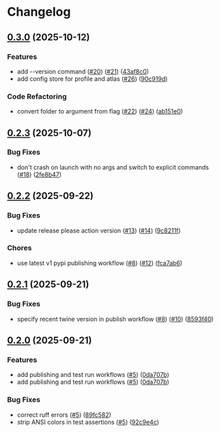# Changelog

## [0.3.0](https://github.com/clevercanary/hca-ingest-tools/compare/hca-smart-sync-v0.2.3...hca-smart-sync-v0.3.0) (2025-10-12)


### Features

* add --version command ([#20](https://github.com/clevercanary/hca-ingest-tools/issues/20)) ([#21](https://github.com/clevercanary/hca-ingest-tools/issues/21)) ([43af8c0](https://github.com/clevercanary/hca-ingest-tools/commit/43af8c09a3ad1505620c09927979c45f1fc57f69))
* add config store for profile and atlas ([#26](https://github.com/clevercanary/hca-ingest-tools/issues/26)) ([90c919d](https://github.com/clevercanary/hca-ingest-tools/commit/90c919de582db7b2afbd3a6bd057f198699ef3a8))


### Code Refactoring

* convert folder to argument from flag ([#22](https://github.com/clevercanary/hca-ingest-tools/issues/22)) ([#24](https://github.com/clevercanary/hca-ingest-tools/issues/24)) ([ab151e0](https://github.com/clevercanary/hca-ingest-tools/commit/ab151e07d9414a56ef24d0cb47df657319618d61))

## [0.2.3](https://github.com/clevercanary/hca-ingest-tools/compare/hca-smart-sync-v0.2.2...hca-smart-sync-v0.2.3) (2025-10-07)


### Bug Fixes

* don't crash on launch with no args and switch to explicit commands ([#18](https://github.com/clevercanary/hca-ingest-tools/issues/18)) ([2fe8b47](https://github.com/clevercanary/hca-ingest-tools/commit/2fe8b472da06c54b5a3aaf0008effb7bb1a87ca0))

## [0.2.2](https://github.com/clevercanary/hca-ingest-tools/compare/hca-smart-sync-v0.2.1...hca-smart-sync-v0.2.2) (2025-09-22)


### Bug Fixes

* update release please action version ([#13](https://github.com/clevercanary/hca-ingest-tools/issues/13)) ([#14](https://github.com/clevercanary/hca-ingest-tools/issues/14)) ([9c8211f](https://github.com/clevercanary/hca-ingest-tools/commit/9c8211f242c2e986759889c398c9536d2c7ce3b7))


### Chores

* use latest v1 pypi publishing workflow ([#8](https://github.com/clevercanary/hca-ingest-tools/issues/8)) ([#12](https://github.com/clevercanary/hca-ingest-tools/issues/12)) ([fca7ab6](https://github.com/clevercanary/hca-ingest-tools/commit/fca7ab68b8621101e6608ed80e27e049324e590f))

## [0.2.1](https://github.com/clevercanary/hca-ingest-tools/compare/hca-smart-sync-v0.2.0...hca-smart-sync-v0.2.1) (2025-09-21)


### Bug Fixes

* specify recent twine version in publish workflow ([#8](https://github.com/clevercanary/hca-ingest-tools/issues/8)) ([#10](https://github.com/clevercanary/hca-ingest-tools/issues/10)) ([8593f40](https://github.com/clevercanary/hca-ingest-tools/commit/8593f40d1c4cfe149685fa7cb49c648cbdc4f238))

## [0.2.0](https://github.com/clevercanary/hca-ingest-tools/compare/hca-smart-sync-v0.1.0...hca-smart-sync-v0.2.0) (2025-09-21)


### Features

* add publishing and test run workflows ([#5](https://github.com/clevercanary/hca-ingest-tools/issues/5)) ([0da707b](https://github.com/clevercanary/hca-ingest-tools/commit/0da707bcbbbc6e759472445e26cd4bbdf6a5aec9))
* add publishing and test run workflows ([#5](https://github.com/clevercanary/hca-ingest-tools/issues/5)) ([0da707b](https://github.com/clevercanary/hca-ingest-tools/commit/0da707bcbbbc6e759472445e26cd4bbdf6a5aec9))


### Bug Fixes

* correct ruff errors ([#5](https://github.com/clevercanary/hca-ingest-tools/issues/5)) ([89fc582](https://github.com/clevercanary/hca-ingest-tools/commit/89fc5822caca19fdfeccae70c7486a52d187da90))
* strip ANSI colors in test assertions ([#5](https://github.com/clevercanary/hca-ingest-tools/issues/5)) ([92c9e4c](https://github.com/clevercanary/hca-ingest-tools/commit/92c9e4ce2d2a1b44eebaaf3a39091515fb295f4b))
